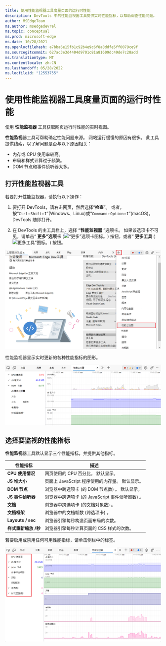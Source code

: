 ```yaml
---
title: 使用性能监视器工具度量页面的运行时性能
description: DevTools 中的性能监视器工具提供实时性能指标，以帮助调查性能问题。
author: MSEdgeTeam
ms.author: msedgedevrel
ms.topic: conceptual
ms.prod: microsoft-edge
ms.date: 10/28/2021
ms.openlocfilehash: a7bba6e15fb1c92b4e9c6f8a8ddfe5ff0079ce9f
ms.sourcegitcommit: 627ac3e3d4404d9701c81a81609dc49de7c28add
ms.translationtype: MT
ms.contentlocale: zh-CN
ms.lasthandoff: 05/28/2022
ms.locfileid: "12553755"
---
```

# <a name="measure-runtime-performance-of-a-page-using-the-performance-monitor-tool"></a>使用性能监视器工具度量页面的运行时性能

使用 **性能监视器** 工具获取网页运行时性能的实时视图。

**性能监视**器工具可帮助确定性能问题来源。  网站运行缓慢的原因有很多。  此工具提供线索，以了解问题是否与以下原因相关：
*  内存或 CPU 使用率较高。
*  布局和样式计算过于频繁。
*  DOM 节点和事件侦听器太多。


<!-- ====================================================================== -->
## <a name="open-the-performance-monitor-tool"></a>打开性能监视器工具

若要打开性能监视器，请执行以下操作：

1. 要打开 DevTools，请右击网页，然后选择“**检查**”。  或者，按“`Ctrl`+`Shift`+`I`”(Windows、Linux)或“`Command`+`Option`+`I`”(macOS)。  DevTools 随即打开。

1. 在 DevTools 的主工具栏上，选择 **“性能监视器** ”选项卡。 如果该选项卡不可见，请单击“ **更多”选项卡** (![“更多”选项卡图标。](../media/more-tabs-icon-light-theme.png)) 按钮，或者“ **更多工具** (![更多工具”图标。](../media/more-tools-icon-light-theme.png)) 按钮。

![“更多工具”菜单，显示“性能监视器”菜单命令。](../media/performance-monitor-tool/open-performance-monitor.png)

性能监视器显示实时更新的各种性能指标的图形。

![首次打开性能监视器工具时的外观。](../media/performance-monitor-tool/performance-monitor-first-open.png)


<!-- ====================================================================== -->
## <a name="select-performance-metrics-to-monitor"></a>选择要监视的性能指标

**性能监视**器工具默认显示三个性能指标，并提供其他指标。

| 性能指标 | 描述 |
|---|---|
| **CPU 使用情况** | 网页使用的 CPU 百分比。  默认显示。 |
| **JS 堆大小** | 页面上 JavaScript 程序使用的内存量。  默认显示。 |
| **DOM 节点** | 浏览器中跨选项卡 (的 DOM 节点数) 。  默认显示。 |
| **JS 事件侦听器** | 浏览器中跨选项卡 (的 JavaScript 事件侦听器数) 。 |
| **文档** | 浏览器中跨选项卡 (的文档对象数) 。 |
| **文档框架** | 浏览器中的文档帧数 (跨选项卡) 。 |
| **Layouts / sec** | 浏览器引擎每秒构造页面布局的次数。 |
| **样式重新缩放 /秒** | 浏览器引擎每秒计算页面的 CSS 样式的次数。 |

若要启用或禁用任何可用性能指标，请单击侧栏中的标签。

![性能监视器边栏，显示可切换的各种指标。](../media/performance-monitor-tool/performance-monitor-metrics.png)
